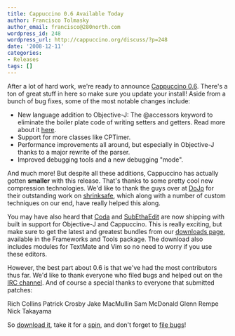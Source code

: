 ```yaml
---
title: Cappuccino 0.6 Available Today
author: Francisco Tolmasky
author_email: francisco@280north.com
wordpress_id: 248
wordpress_url: http://cappuccino.org/discuss/?p=248
date: '2008-12-11'
categories:
- Releases
tags: []
---
```



After a lot of hard work, we're ready to announce [Cappuccino 0.6](http://www.cappuccino-project.org/download). There's a ton of great stuff in here so make sure you update your install! Aside from a bunch of bug fixes, some of the most notable changes include:

* New language addition to Objective-J: The @accessors keyword to eliminate the boiler plate code of writing setters and getters. Read more about it [here](http://www.cappuccino-project.org/discuss/2008/10/26/synthesizing-accessor-methods/).
* Support for more classes like CPTimer.
* Performance improvements all around, but especially in Objective-J thanks to a major rewrite of the parser.
* Improved debugging tools and a new debugging "mode".

And much more! But despite all these additions, Cappuccino has actually gotten **smaller** with this release. That's thanks to some pretty cool new compression technologies. We'd like to thank the guys over at [DoJo](http://dojotoolkit.org/) for their outstanding work on [shrinksafe](http://dojotoolkit.org/docs/shrinksafe), which along with a number of custom techniques on our end, have really helped this along.

You may have also heard that [Coda](http://www.panic.com/coda/) and [SubEthaEdit](http://www.codingmonkeys.de/subethaedit/) are now shipping with built in support for Objective-J and Cappuccino. This is really exciting, but make sure to get the latest and greatest bundles from our [downloads page](http://www.cappuccino-project.org/download), available in the Frameworks and Tools package. The download also includes modules for TextMate and Vim so no need to worry if you use these editors.

However, the best part about 0.6 is that we've had the most contributors thus far. We'd like to thank everyone who filed bugs and helped out on the [IRC channel](irc://cappuccino). And of course a special thanks to everyone that submitted patches:

Rich Collins
Patrick Crosby
Jake MacMullin
Sam McDonald
Glenn Rempe
Nick Takayama

So [download it](http://www.cappuccino-project.org/download), take it for a [spin](http://www.cappuccino-project.org/learn/tutorials), and don't forget to [file bugs](http://cappuccino.lighthouseapp.com/projects/16499-cappuccino/overview)!




